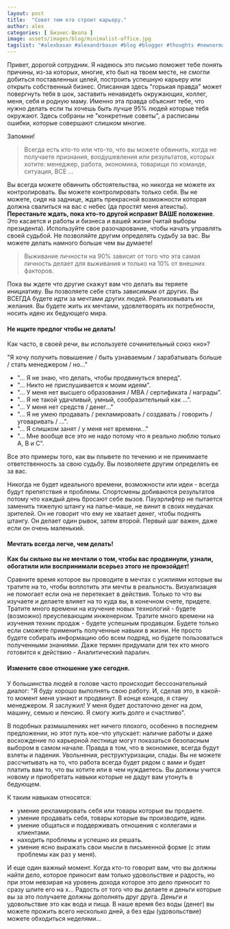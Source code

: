 ```yaml
---
layout: post
title:  "Совет тем кто строит карьеру."
author: alex
categories: [ Бизнес-Школа ]
image: assets/images/blog/minimalist-office.jpg
tagslist: "#alexbasan #alexandrbasan #blog #blogger #thoughts #newnormal #lifeisgood #freedom #алексбасан #александрбасан #блог #блоггер #бизнес #какзарабатывать #сторимбизнес #строимкарьеру #личныйопыт #простоосложном #карьера"
---
```


Привет, дорогой сотрудник. Я надеюсь это письмо поможет тебе понять причины, из-за которых, многие, кто был на твоем месте, не смогли добиться поставленных целей, построить успешную карьеру или открыть собственный бизнес. Описанная здесь "горькая правда" может повергнуть тебя в шок, заставить ненавидеть окружающих, коллег, меня, себя и родную маму. Именно эта правда объяснит тебе, что нужно делать если ты хочешь быть лучше 95% людей которые тебя окружают. Здесь собраны не "конкретные советы", а расписаны ошибки, которые совершают слишком многие.

Запомни! 

> Всегда есть кто-то или что-то, что вы можете обвинить, когда не получаете признания, воодушевления или результатов, которых хотите: менеджер, работа, экономика, товарищи по команде, ситуация, ВСЕ ...

Вы всегда можете обвинить обстоятельства, но никогда не можете их контролировать. Вы можете контролировать только себя. Вы не можете, сидя на заднице, ждать прекрасной возможности которая должна свалиться на вас с небес (да простят меня атеисты). **Перестаньте ждать, пока кто-то другой исправит ВАШЕ положение**. Это касается и работы и бизнеса и вашей жизни (читай выборы президента). Используйте свое разочарование, чтобы начать управлять своей судьбой. Не позволяйте другим определять судьбу за вас. Вы можете делать намного больше чем вы думаете!

> Выживание личности на 90% зависит от того что эта самая личность делает для выживания и только на 10% от внешних факторов.

Пока вы ждете что другие скажут вам что делать вы теряете инициативу. Вы позволяете себе стать зависимым от других. Вы ВСЕГДА будете идти за мечтами других людей. Реализовывать их желания. Вы будете жить их мечтами, удовлетворять их потребности, носить идею их бедующего мира.

#### Не ищите предлог чтобы не делать!

Как часто, в своей речи, вы используете сочинительный союз «но»? 

"Я хочу получить повышение / быть узнаваемым / зарабатывать больше / стать менеджером / но..."

- "... Я не знаю, что делать, чтобы продвинуться вперед".
- "... Никто не прислушивается к моим идеям".
- "... У меня нет высшего образования / MBA / сертификата / награды".
- "... Я не такой удачливый, умный, сообразительный как ...".
- "... У меня нет средств / денег..."
- "... Я не умею продавать / рекламировать / создавать / говорить / уговаривать / ...".
- "... Я слишком занят / у меня нет времени..."
- "... Мне вообще все это не надо потому что я реально люблю только A, B и С".

Все это примеры того, как вы плывете по течению и не принимаете ответственность за свою судьбу. Вы позволяете другим определять ее за вас.

Никогда не будет идеального времени, возможности или идеи - всегда будут препятствия и проблемы. Спортсмены добиваются результатов потому что каждый день бросают себе вызов. Пауэрлифтер не пытается заменить тяжелую штангу на папье-маше, не винит в своих неудачах зрителей. Он не говорит что ему не хватает денег, чтобы поднять штангу. Он делает один рывок, затем второй. Первый шаг важен, даже если он очень маленький.

#### Мечтать всегда легче, чем делать!

**Как бы сильно вы не мечтали о том, чтобы вас продвинули, узнали, обогатили или воспринимали всерьез этого не произойдет!** 

Сравните время которое вы проводите в мечтах с усилиями которые вы тратите на то, чтобы воплотить эти мечты в реальность. Визуализация не помогает если она не перетекает в действия. Только то что вы изучаете и делаете влияет на то куда вы, в конечном счете, придете. Тратите много времени на изучение новых технологий - будете (возможно) преуспевающим инженерном. Тратите много времени на изучения техник продаж - будете успешным продавцом. Будете только если сможете применить полученные навыки в жизни. Не просто будете собирать информацию обо всем подряд, но будете пользоваться полученными знаниями. Даже термин придумали для тех кто много готовится к действию - Аналитический паралич.

#### Измените свое отношение уже сегодня.

У большинства людей в голове часто происходит бессознательный диалог: "Я буду хорошо выполнять свою работу. И, сделав это, в какой-то момент меня узнают и продвинут. В конце концов, я стану менеджером. Я заслужил! У меня будет достаточно денег на дом, машину, семью и пенсию. Я смогу жить долго и счастливо".

В подобных размышлениях нет ничего плохого, особенно в последнем предложении, но этот путь кое-что упускает: наличие работы и даже восхождение по карьерной лестнице могут показаться безопасным выбором в самом начале. Правда в том, что в экономике, всегда будут взлеты и падения. Увольнения, реструктуризации, спады. Вы не можете рассчитывать на то, что работа всегда будет рядом с вами и будет платить вам то, что вы хотите или в чем нуждаетесь. Вы должны учится новому и приобретать навыки которые не дадут вам утонуть в бедующем.

К таким навыкам относятся:

- умение рекламировать себя или товары которые вы продаете.
- умение продавать себя, товары которые вы производите, идеи.
- умение общаться и поддерживать отношения с коллегами и клиентами.
- находить проблемы и успешно их решать.
- умение ясно выражать свои мысли в письменной форме (с этим проблемы как раз у меня).

И еще один важный момент. Когда кто-то говорит вам, что вы должны найти дело, которое приносит вам только удовольствие и радость, но при этом невзирая на уровень дохода которое это дело приносит то сразу шлите его на х... Радость от того что вы делаете и деньги которые вы за это получаете должны дополнять друг друга. Деньги и удовольствие это как вода и пища. В наше время без воды (денег) вы можете прожить всего несколько дней, а без еды (удовольствие) можете обходиться неделями...

